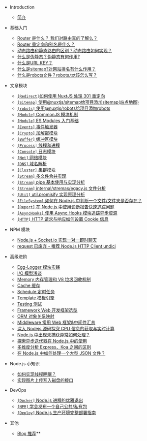 - Introduction
    - [简介](README.md)

- 基础入门
    - [Router 是什么？ 我们对路由真的了解么？](/router/what-is-router.md)
    - [Router 重定向和别名是什么？](/router/redirect-alias.md)
    - [动态路由和静态路由的区别？动态路由如何实现？](/router/dynamic-static-routes.md)
    - [什么是伪静态？伪静态有何作用?](/router/pseudo-static.md)
    - [什么是URL KEY？](/router/what-is-URL-key.md)
    - [什么是sitemap?对网站排名有什么作用？](/router/what-is-sitemap.md)
    - [什么是robots文件？robots.txt该怎么写？](/router/what-is-robots.md)

- 文章模块
    - [`[Redirect]`如何使用 NuxtJS 处理 301 重定向](/nuxt/nuxt-redirect.md)
    - [`[Sitemap]` 使用@nuxtjs/sitemap给项目添加sitemap(站点地图)](/nuxt/nuxt-siteMap.md)
    - [`[robots]` 使用@nuxtjs/robots给项目添加robots](/nuxt/nuxt-robots.md)
    - [`[Module]` CommonJS 模块机制](/nodejs/module.md)
    - [`[Module]` ES Modules 入门基础](/nodejs/modules/esm.md)
    - [`[Events]` 事件触发器](/nodejs/events.md)
    - [`[Crypto]` 加解密模块](/nodejs/crypto.md)
    - [`[Buffer]` 缓冲区模块](/nodejs/buffer.md)
    - [`[Process]` 线程和进程](/nodejs/process-threads.md)
    - [`[Console]` 日志模块](/nodejs/console.md)
    - [`[Net]` 网络模块](/nodejs/net.md)
    - [`[DNS]` 域名解析](/nodejs/dns.md)
    - [`[Cluster]` 集群模块](/nodejs/cluster-base.md)
    - [`[Stream]` 多文件合并实现](/nodejs/modules/stream-mutil-file-merge.md)
    - [`[Stream]` pipe 基本使用与实现分析](/nodejs/modules/stream-pipe.md)
    - [`[Stream]` internal/stremas/egacy.js 文件分析](/nodejs/modules/stream-lib-internal-stremas-legacy.md)
    - [`[Util]` util.promisify 实现原理分析](/nodejs/modules/util-promisify.md)
    - [`[FileSystem]` 如何在 Node.js 中判断一个文件/文件夹是否存在？](/nodejs/modules/fs-file-exists-check.md)
    - [`[Report]` 在 Node.js 中使用诊断报告快速追踪问题](/nodejs/modules/report.md)
    - [`[AsyncHooks]` 使用 Async Hooks 模块追踪异步资源](/nodejs/modules/async-hooks.md)
    - [`[HTTP]` HTTP 请求与响应如何设置 Cookie 信息](/nodejs/modules/http-set-cookies.md)

- NPM 模块
    - [Node.js + Socket.io 实现一对一即时聊天](/nodejs/npm/private-chat-socketio.md)
    - [request 已废弃 - 推荐 Node.js HTTP Client undici](/nodejs/npm/undici.md)

- 高级进阶
    - [Egg-Logger 模块实践](/nodejs/logger.md)
    - [I/O 模型浅谈](/nodejs/IO.md)
    - [Memory 内存管理和 V8 垃圾回收机制](/nodejs/memory.md)
    - [Cache 缓存](/nodejs/cache.md#缓存)
    - [Schedule 定时任务](/nodejs/schedule.md#定时任务)
    - [Template 模板引擎](/nodejs/template.md#模板引擎)
    - [Testing 测试](/nodejs/test.md)
    - [Framework Web 开发框架选型](/nodejs/framework.md#框架)
    - [ORM 对象关系映射](/nodejs/orm.md#ORM)
    - [Middleware 常用 Web 框架&中间件汇总](/nodejs/middleware.md)
    - [深入 Nodejs 源码探究 CPU 信息的获取与实时计算](nodejs/modules/os-cpu-usage.md)
    - [Node.js 中出现未捕获异常如何处理？](/nodejs/advanced/uncaugh-exception.md)
    - [探索异步迭代器在 Node.js 中的使用](/nodejs/advanced/asynciterator-in-nodejs.md)
    - [多维度分析 Express、Koa 之间的区别](/nodejs/base/express-vs-koa.md)
    - [在 Node.js 中如何处理一个大型 JSON 文件？](/nodejs/advanced/json-stream.md)

- Node.js 小知识
    - [如何实现线程睡眠？](/nodejs/tips/sleep.md)
    - [实现图片上传写入磁盘的接口](/nodejs/tips/upload-picture.md)

- DevOps
    - [`[Docker]` Node.js 进程的优雅退出](/devops/docker-build-nodejs-smooth-program.md)
    - [`[NPM]` 学会发布一个自己公共/私有包](/devops/npm-deploy.md)
    - [`[Deploy]` Node.js 生产环境完整部署指南](/devops/node-deploy.md)

* 其他

    - [Blog 推荐](/other/blog.md)**